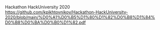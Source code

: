 Hackathon HackUniversity 2020
https://github.com/kpikhtovnikov/Hackathon-HackUniversity-2020/blob/main/%D0%A1%D0%B5%D1%80%D1%82%D0%B8%D1%84%D0%B8%D0%BA%D0%B0%D1%82.pdf
